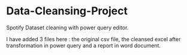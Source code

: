 # Data-Cleansing-Project
Spotify Dataset cleaning with power query editor. 

I have added 3 files here : the original csv file, the cleansed excel after transformation in power query and a report in word document.
